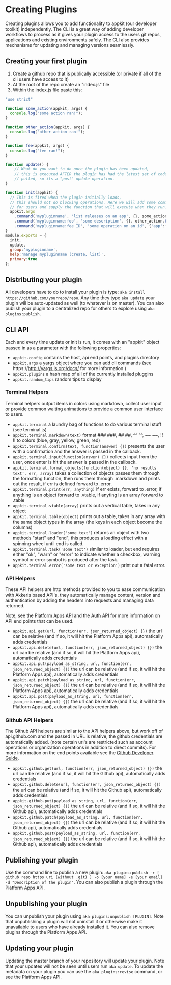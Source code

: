 # Creating Plugins

Creating plugins allows you to add functionality to appkit (our developer toolkit) independently. The CLI is a great way of adding developer workflows to process as it gives your plugin access to the users git repos, applications and existing environments safely. The CLI also provides mechanisms for updating and managing versions seamlessly.

## Creating your first plugin

1. Create a github repo that is publically accessible (or private if all of the cli users have access to it)
2. At the root of the repo create an "index.js" file
3. Within the index.js file paste this:

```js
"use strict"

function some_action(appkit, args) {
  console.log("some action ran!");
}

function other_action(appkit, args) {
  console.log("other action ran!");
}

function fee(appkit, args) {
  console.log("fee ran!");
}

function update() {
    // What do you want to do once the plugin has been updated, 
    // this is executed AFTER the plugin has had the latest set of code
    // pulled, so its a "post" update operation.
}

function init(appkit) {
  // This is fired when the plugin initially loads, 
  // this should not do blocking operations. Here we will add some commands
  // for users and supply the function that will execute when they run.
  appkit.args
    .command('mypluginname', 'list releases on an app', {}, some_action.bind(null, appkit))
    .command('mypluginname:foo', 'some description', {}, other_action.bind(null, appkit))
    .command('mypluginname:fee ID', 'some operation on an id', {'app':{'description':'The app to act on.','string':'true','demand':true}}, fee.bind(null, appkit))
}
module.exports = {
  init,
  update,
  group:'mypluginname',
  help:'manage mypluginname (create, list)',
  primary:true
};
```

## Distributing your plugin 

All developers have to do to install your plugin is type: ```aka install https://github.com/yourrepo/repo```.  Any time they type ```aka update``` your plugin will be auto-updated as well (to whatever is on master).   You can also publish your plugin to a centralized repo for others to explore using `aka plugins:publish`.


## CLI API

Each and every time update or init is run, it comes with an "appkit" object passed in as a parameter with the following properties:

* ```appkit.config``` contains the host, api end points, and plugins directory
* ```appkit.args``` a yargs object where you can add cli commands (see https://http://yargs.js.org/docs/ for more information.)
* ```appkit.plugins``` a hash map of all of the currently installed pluggins
* ```appkit.random_tips``` random tips to display

### Terminal Helpers

Terminal helpers output items in colors using markdown, collect user input or provide common waiting animations to provide a common user interface to users.

* ```appkit.terminal``` a laundry bag of functions to do various terminal stuff (see terminal.js)
* ```appkit.terminal.markdown(text)``` format ### ###, ## ##, ^^ ^^, ~~ ~~, !! !! to colors (blue, gray, yellow, green, red)
* ```appkit.terminal.confirm(text, function(answer) {})``` presents the user with a confirmation and the answer is passed in the callback.
* ```appkit.terminal.input(function(answer) {})``` collects input from the user, once enter is hit the answer is passed in the callback.
* ```appkit.terminal.format_objects(function(object) {}, 'no results text', err, array)``` takes a collection of objects passes them through the formatting function, then runs them through .markdown and prints out the result, if err is defined forward to .error.
* ```appkit.terminal.print(err, anything)``` if err exists, forward to .error, if anything is an object forward to .vtable, if anyting is an array forward to .table
* ```appkit.terminal.vtable(array)``` prints out a vertical table, takes in any object
* ```appkit.terminal.table(object)``` prints out a table, takes in any array with the same object types in the array (the keys in each object become the columns)
* ```appkit.terminal.loader('some text')``` returns an object with two methods "start" and "end", this produces a loading effect with a spinning wheel until end is called.
* ```appkit.terminal.task('some text')``` similar to loader, but end requires either "ok", "warn" or "error" to indicate whether a checkbox, warning symbol or error symbol is produced after the task.
* ```appkit.terminal.error('some text or exception')``` print out a fatal error.

### API Helpers

These API helpers are http methods provided to you to ease communication with Akkeris based API's, they automatically manage content, version and authentication by adding the headers into requests and managing data returned.

Note, see the [Platform Apps API](/architecture/apps-api.md) and the [Auth API](/architecture/auth-api.md) for more information on API end points that can be used.

* ```appkit.api.get(url, function(err, json_returned_object) {})``` the url can be relative (and if so, it will hit the Platform Apps api), automatically adds credentials
* ```appkit.api.delete(url, function(err, json_returned_object) {})``` the url can be relative (and if so, it will hit the Platform Apps api), automatically adds credentials
* ```appkit.api.put(payload_as_string, url, function(err, json_returned_object) {})``` the url can be relative (and if so, it will hit the Platform Apps api), automatically adds credentials
* ```appkit.api.patch(payload_as_string, url, function(err, json_returned_object) {})``` the url can be relative (and if so, it will hit the Platform Apps api), automatically adds credentials
* ```appkit.api.post(payload_as_string, url, function(err, json_returned_object) {})``` the url can be relative (and if so, it will hit the Platform Apps api), automatically adds credentials

### Github API Helpers

The Github API helpers are similar to the API helpers above, but work off of api.github.com and the passed in URL is relative, the github credentials are automatically added. (note certain uri's are restricted such as account operations or organization operations in addition to direct commits). For more information on the end points available see the [Github Developer Guide](https://developer.github.com/).


* ```appkit.github.get(url, function(err, json_returned_object) {})``` the url can be relative (and if so, it will hit the Github api), automatically adds credentials
* ```appkit.github.delete(url, function(err, json_returned_object) {})``` the url can be relative (and if so, it will hit the Github api), automatically adds credentials
* ```appkit.github.put(payload_as_string, url, function(err, json_returned_object) {})``` the url can be relative (and if so, it will hit the Github api), automatically adds credentials
* ```appkit.github.patch(payload_as_string, url, function(err, json_returned_object) {})``` the url can be relative (and if so, it will hit the Github api), automatically adds credentials
* ```appkit.github.post(payload_as_string, url, function(err, json_returned_object) {})``` the url can be relative (and if so, it will hit the Github api), automatically adds credentials

## Publishing your plugin

Use the command line to publish a new plugin: `aka plugins:publish -r [ github repo https uri (without .git) ] -o [your name] -e [your email] -d "Description of the plugin"`. You can also publish a plugin through the Platform Apps API.

## Unpublishing your plugin

You can unpublish your plugin using `aka plugins:unpublish [PLUGIN]`.  Note that unpublishing a plugin will not uninstall it or otherwise make it unavailable to users who have already installed it.  You can also remove plugins through the Platform Apps API.

## Updating your plugin

Updating the master branch of your repository will update your plugin.  Note that your updates will not be seen until users run `aka update`.   To update the metadata on your plugin you can use the `aka plugins:revise` command, or see the Platform Apps API.


